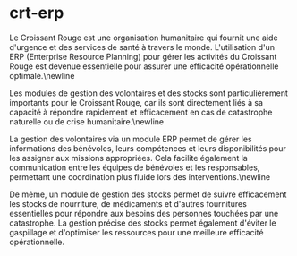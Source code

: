 # crt-erp
Le Croissant Rouge est une organisation humanitaire qui fournit une aide d'urgence et des services de santé à travers le monde. L'utilisation d'un ERP (Enterprise Resource Planning) pour gérer les activités du Croissant Rouge est devenue essentielle pour assurer une efficacité opérationnelle optimale.\newline

Les modules de gestion des volontaires et des stocks sont particulièrement importants pour le Croissant Rouge, car ils sont directement liés à sa capacité à répondre rapidement et efficacement en cas de catastrophe naturelle ou de crise humanitaire.\newline

La gestion des volontaires via un module ERP permet de gérer les informations des bénévoles, leurs compétences et leurs disponibilités pour les assigner aux missions appropriées. Cela facilite également la communication entre les équipes de bénévoles et les responsables, permettant une coordination plus fluide lors des interventions.\newline

De même, un module de gestion des stocks permet de suivre efficacement les stocks de nourriture, de médicaments et d'autres fournitures essentielles pour répondre aux besoins des personnes touchées par une catastrophe. La gestion précise des stocks permet également d'éviter le gaspillage et d'optimiser les ressources pour une meilleure efficacité opérationnelle.
